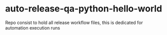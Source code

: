 # auto-release-qa-python-hello-world
Repo consist to hold all release workflow files, this is dedicated for automation execution runs
